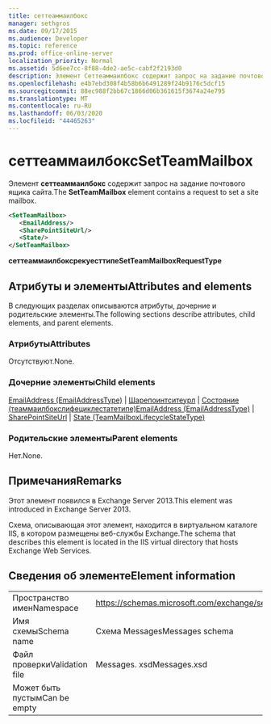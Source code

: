 ```yaml
---
title: сеттеаммаилбокс
manager: sethgros
ms.date: 09/17/2015
ms.audience: Developer
ms.topic: reference
ms.prod: office-online-server
localization_priority: Normal
ms.assetid: 5d6ee7cc-8f88-4de2-ae5c-cabf2f2193d0
description: Элемент Сеттеаммаилбокс содержит запрос на задание почтового ящика сайта.
ms.openlocfilehash: e4b7ebd308f4b58b6b6491289f24b9176c5dcf15
ms.sourcegitcommit: 88ec988f2bb67c1866d06b361615f3674a24e795
ms.translationtype: MT
ms.contentlocale: ru-RU
ms.lasthandoff: 06/03/2020
ms.locfileid: "44465263"
---
```

# <a name="setteammailbox"></a><span data-ttu-id="88595-103">сеттеаммаилбокс</span><span class="sxs-lookup"><span data-stu-id="88595-103">SetTeamMailbox</span></span>

<span data-ttu-id="88595-104">Элемент **сеттеаммаилбокс** содержит запрос на задание почтового ящика сайта.</span><span class="sxs-lookup"><span data-stu-id="88595-104">The **SetTeamMailbox** element contains a request to set a site mailbox.</span></span> 
  
```XML
<SetTeamMailbox>
   <EmailAddress/>
   <SharePointSiteUrl/>
   <State/>
</SetTeamMailbox>
```

 <span data-ttu-id="88595-105">**сеттеаммаилбоксрекуесттипе**</span><span class="sxs-lookup"><span data-stu-id="88595-105">**SetTeamMailboxRequestType**</span></span>
## <a name="attributes-and-elements"></a><span data-ttu-id="88595-106">Атрибуты и элементы</span><span class="sxs-lookup"><span data-stu-id="88595-106">Attributes and elements</span></span>

<span data-ttu-id="88595-107">В следующих разделах описываются атрибуты, дочерние и родительские элементы.</span><span class="sxs-lookup"><span data-stu-id="88595-107">The following sections describe attributes, child elements, and parent elements.</span></span>
  
### <a name="attributes"></a><span data-ttu-id="88595-108">Атрибуты</span><span class="sxs-lookup"><span data-stu-id="88595-108">Attributes</span></span>

<span data-ttu-id="88595-109">Отсутствуют.</span><span class="sxs-lookup"><span data-stu-id="88595-109">None.</span></span>
  
### <a name="child-elements"></a><span data-ttu-id="88595-110">Дочерние элементы</span><span class="sxs-lookup"><span data-stu-id="88595-110">Child elements</span></span>

<span data-ttu-id="88595-111">[EmailAddress (EmailAddressType)](emailaddress-emailaddresstype.md)  |  [Шарепоинтситеурл](sharepointsiteurl.md)  |  [Состояние (теаммаилбокслифециклестатетипе)](state-teammailboxlifecyclestatetype.md)</span><span class="sxs-lookup"><span data-stu-id="88595-111">[EmailAddress (EmailAddressType)](emailaddress-emailaddresstype.md) | [SharePointSiteUrl](sharepointsiteurl.md) | [State (TeamMailboxLifecycleStateType)](state-teammailboxlifecyclestatetype.md)</span></span>
  
### <a name="parent-elements"></a><span data-ttu-id="88595-112">Родительские элементы</span><span class="sxs-lookup"><span data-stu-id="88595-112">Parent elements</span></span>

<span data-ttu-id="88595-113">Нет.</span><span class="sxs-lookup"><span data-stu-id="88595-113">None.</span></span>
  
## <a name="remarks"></a><span data-ttu-id="88595-114">Примечания</span><span class="sxs-lookup"><span data-stu-id="88595-114">Remarks</span></span>

<span data-ttu-id="88595-115">Этот элемент появился в Exchange Server 2013.</span><span class="sxs-lookup"><span data-stu-id="88595-115">This element was introduced in Exchange Server 2013.</span></span>
  
<span data-ttu-id="88595-116">Схема, описывающая этот элемент, находится в виртуальном каталоге IIS, в котором размещены веб-службы Exchange.</span><span class="sxs-lookup"><span data-stu-id="88595-116">The schema that describes this element is located in the IIS virtual directory that hosts Exchange Web Services.</span></span>
  
## <a name="element-information"></a><span data-ttu-id="88595-117">Сведения об элементе</span><span class="sxs-lookup"><span data-stu-id="88595-117">Element information</span></span>

|||
|:-----|:-----|
|<span data-ttu-id="88595-118">Пространство имен</span><span class="sxs-lookup"><span data-stu-id="88595-118">Namespace</span></span>  <br/> |https://schemas.microsoft.com/exchange/services/2006/messages  <br/> |
|<span data-ttu-id="88595-119">Имя схемы</span><span class="sxs-lookup"><span data-stu-id="88595-119">Schema name</span></span>  <br/> |<span data-ttu-id="88595-120">Схема Messages</span><span class="sxs-lookup"><span data-stu-id="88595-120">Messages schema</span></span>  <br/> |
|<span data-ttu-id="88595-121">Файл проверки</span><span class="sxs-lookup"><span data-stu-id="88595-121">Validation file</span></span>  <br/> |<span data-ttu-id="88595-122">Messages. xsd</span><span class="sxs-lookup"><span data-stu-id="88595-122">Messages.xsd</span></span>  <br/> |
|<span data-ttu-id="88595-123">Может быть пустым</span><span class="sxs-lookup"><span data-stu-id="88595-123">Can be empty</span></span>  <br/> ||
   

